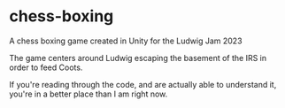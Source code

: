 # chess-boxing
A chess boxing game created in Unity for the Ludwig Jam 2023

The game centers around Ludwig escaping the basement of the IRS in order to feed Coots.

If you're reading through the code, and are actually able to understand it, you're in a better place than I am right now.
